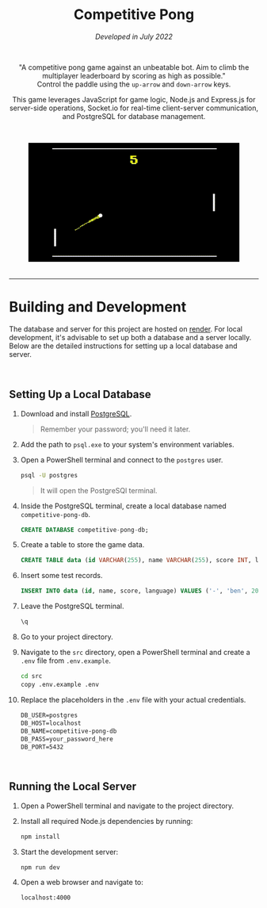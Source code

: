 <div align="center">

# Competitive Pong

*Developed in July 2022*

<br>

"A competitive pong game against an unbeatable bot. Aim to climb the multiplayer leaderboard by scoring as high as possible."  
Control the paddle using the `up-arrow` and `down-arrow` keys.

This game leverages JavaScript for game logic, Node.js and Express.js for server-side operations, Socket.io for real-time client-server communication, and PostgreSQL for database management.

<br>

![Gameplay](https://github.com/EzTaah/competitive-pong/blob/main/docs/gameplay.gif)
<br>
<br>

</div>

---

# Building and Development

The database and server for this project are hosted on [render](https://dashboard.render.com/). For local development, it's advisable to set up both a database and a server locally. Below are the detailed instructions for setting up a local database and server.

<br>

## Setting Up a Local Database

1. Download and install [PostgreSQL](https://www.enterprisedb.com/downloads/postgres-postgresql-downloads).
   > Remember your password; you'll need it later.

2. Add the path to `psql.exe` to your system's environment variables.

3. Open a PowerShell terminal and connect to the `postgres` user.
    ```bash
    psql -U postgres
    ```
    > It will open the PostgreSQl terminal.

4. Inside the PostgreSQL terminal, create a local database named `competitive-pong-db`.
    ```sql
    CREATE DATABASE competitive-pong-db;
    ```

5. Create a table to store the game data.
    ```sql
    CREATE TABLE data (id VARCHAR(255), name VARCHAR(255), score INT, language VARCHAR(255));
    ```

6. Insert some test records.
    ```sql
    INSERT INTO data (id, name, score, language) VALUES ('-', 'ben', 20, 'english'), ('-', 'titouan', 1, 'french');
    ```

7. Leave the PostgreSQL terminal.
    ```sql
    \q
    ```

8. Go to your project directory.

9. Navigate to the `src` directory, open a PowerShell terminal and create a `.env` file from `.env.example`.
    ```bash
    cd src
    copy .env.example .env
    ```

10. Replace the placeholders in the `.env` file with your actual credentials.
    ```env
    DB_USER=postgres
    DB_HOST=localhost
    DB_NAME=competitive-pong-db
    DB_PASS=your_password_here
    DB_PORT=5432
    ```

<br>


## Running the Local Server

1. Open a PowerShell terminal and navigate to the project directory.

2. Install all required Node.js dependencies by running:
    ```bash
    npm install
    ```

3. Start the development server:
    ```bash
    npm run dev
    ```

4. Open a web browser and navigate to:
    ```bash
    localhost:4000
    ```